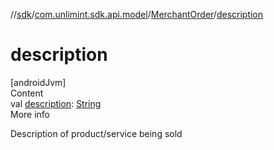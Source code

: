 //[sdk](../../../index.md)/[com.unlimint.sdk.api.model](../index.md)/[MerchantOrder](index.md)/[description](description.md)



# description  
[androidJvm]  
Content  
val [description](description.md): [String](https://kotlinlang.org/api/latest/jvm/stdlib/kotlin/-string/index.html)  
More info  


Description of product/service being sold

  



